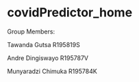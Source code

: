 # covidPredictor_home

Group Members:

Tawanda Gutsa R195819S 

Andre Dingiswayo R195787V

Munyaradzi Chimuka R195784K
